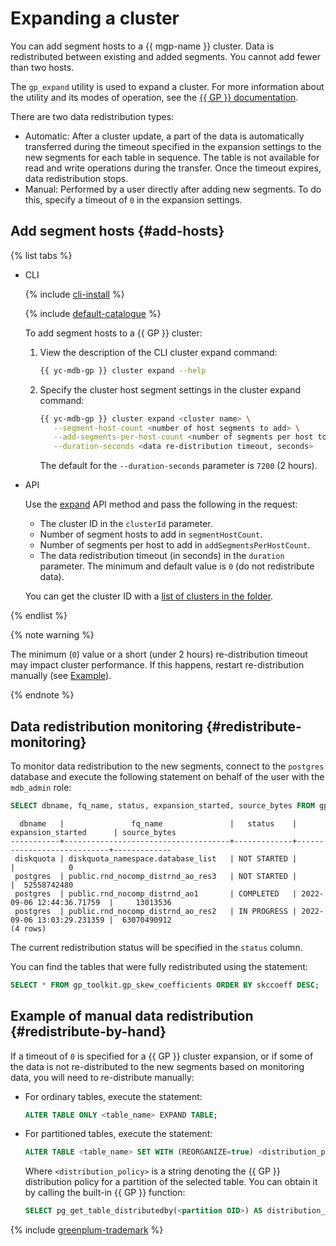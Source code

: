 # Expanding a cluster

You can add segment hosts to a {{ mgp-name }} cluster. Data is redistributed between existing and added segments. You cannot add fewer than two hosts.

The `gp_expand` utility is used to expand a cluster. For more information about the utility and its modes of operation, see the [{{ GP }} documentation](https://docs.vmware.com/en/VMware-Tanzu-Greenplum/6/greenplum-database/GUID-admin_guide-expand-expand-planning.html#planning-table-redistribution).

There are two data redistribution types:

* Automatic: After a cluster update, a part of the data is automatically transferred during the timeout specified in the expansion settings to the new segments for each table in sequence. The table is not available for read and write operations during the transfer. Once the timeout expires, data redistribution stops.
* Manual: Performed by a user directly after adding new segments. To do this, specify a timeout of `0` in the expansion settings.

## Add segment hosts {#add-hosts}

{% list tabs %}


- CLI

   {% include [cli-install](../../../_includes/cli-install.md) %}

   {% include [default-catalogue](../../../_includes/default-catalogue.md) %}

   To add segment hosts to a {{ GP }} cluster:

   1. View the description of the CLI cluster expand command:

      ```bash
      {{ yc-mdb-gp }} cluster expand --help
      ```

   1. Specify the cluster host segment settings in the cluster expand command:

      ```bash
      {{ yc-mdb-gp }} cluster expand <cluster name> \
         --segment-host-count <number of host segments to add> \
         --add-segments-per-host-count <number of segments per host to add> \
         --duration-seconds <data re-distribution timeout, seconds>
      ```

      The default for the `--duration-seconds` parameter is `7200` (2 hours).

- API

   Use the [expand](../../api-ref/Cluster/expand.md) API method and pass the following in the request:

   * The cluster ID in the `clusterId` parameter.
   * Number of segment hosts to add in `segmentHostCount`.
   * Number of segments per host to add in `addSegmentsPerHostCount`.
   * The data redistribution timeout (in seconds) in the `duration` parameter. The minimum and default value is `0` (do not redistribute data).

   You can get the cluster ID with a [list of clusters in the folder](../cluster-list.md#list-clusters).

{% endlist %}

{% note warning %}

The minimum (`0`) value or a short (under 2 hours) re-distribution timeout may impact cluster performance. If this happens, restart re-distribution manually (see [Example](#redistribute-by-hand)).

{% endnote %}

## Data redistribution monitoring {#redistribute-monitoring}

To monitor data redistribution to the new segments, connect to the `postgres` database and execute the following statement on behalf of the user with the `mdb_admin` role:

```sql
SELECT dbname, fq_name, status, expansion_started, source_bytes FROM gpexpand.status_detail;
```

```text
  dbname   |               fq_name               |   status    |     expansion_started      | source_bytes
-----------+-------------------------------------+-------------+----------------------------+-------------
 diskquota | diskquota_namespace.database_list   | NOT STARTED |                            |            0
 postgres  | public.rnd_nocomp_distrnd_ao_res3   | NOT STARTED |                            |  52558742480
 postgres  | public.rnd_nocomp_distrnd_ao1       | COMPLETED   | 2022-09-06 12:44:36.71759  |     13013536
 postgres  | public.rnd_nocomp_distrnd_ao_res2   | IN PROGRESS | 2022-09-06 13:03:29.231359 |  63070490912
(4 rows)
```

The current redistribution status will be specified in the `status` column.

You can find the tables that were fully redistributed using the statement:

```sql
SELECT * FROM gp_toolkit.gp_skew_coefficients ORDER BY skccoeff DESC;
```

## Example of manual data redistribution {#redistribute-by-hand}

If a timeout of `0` is specified for a {{ GP }} cluster expansion, or if some of the data is not re-distributed to the new segments based on monitoring data, you will need to re-distribute manually:

* For ordinary tables, execute the statement:

   ```sql
   ALTER TABLE ONLY <table_name> EXPAND TABLE;
   ```

* For partitioned tables, execute the statement:

   ```sql
   ALTER TABLE <table_name> SET WITH (REORGANIZE=true) <distribution_policy>;
   ```

   Where `<distribution_policy>` is a string denoting the {{ GP }} distribution policy for a partition of the selected table. You can obtain it by calling the built-in {{ GP }} function:

   ```sql
   SELECT pg_get_table_distributedby(<partition OID>) AS distribution_policy;
   ```

{% include [greenplum-trademark](../../../_includes/mdb/mgp/trademark.md) %}

